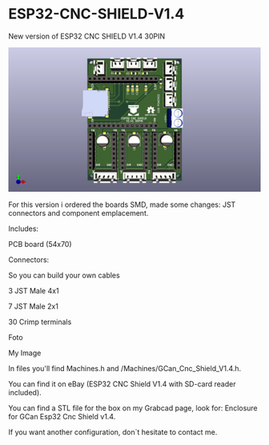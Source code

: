 # ESP32-CNC-SHIELD-V1.4
New version of ESP32 CNC SHIELD V1.4 30PIN

 ![My Image](Images/Esp32_Cnc_Shield_30PinV1.4.png)

For this version i ordered the boards SMD, made some changes: JST connectors and component emplacement.

Includes:

PCB board (54x70)

Connectors:

So you can build your own cables

3 JST Male 4x1

7 JST Male 2x1

30 Crimp terminals

Foto

My Image

In files you'll find Machines.h and /Machines/GCan_Cnc_Shield_V1.4.h.

You can find it on eBay (ESP32 CNC Shield V1.4 with SD-card reader included).

You can find a STL file for the box on my Grabcad page, look for: Enclosure for GCan Esp32 Cnc Shield v1.4.

If you want another configuration, don`t hesitate to contact me.
